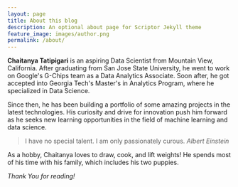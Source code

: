 ```yaml
---
layout: page
title: About this blog
description: An optional about page for Scriptor Jekyll theme
feature_image: images/author.png
permalink: /about/
---
```


**Chaitanya Tatipigari** is an aspiring Data Scientist from Mountain View, California. After graduating from San Jose State University, he went to work on Google's G-Chips team as a Data Analytics Associate. Soon after, he got accepted into Georgia Tech's Master's in Analytics Program, where he specialized in Data Science.

Since then, he has been building a portfolio of some amazing projects in the latest technologies. His curiosity and drive for innovation push him forward as he seeks new learning opportunities in the field of machine learning and data science.

>I have no special talent. I am only passionately curous. <cite>Albert Einstein</cite>

As a hobby, Chaitanya loves to draw, cook, and lift weights! He spends most of his time with his family, which includes his two puppies.

*Thank You for reading!*
